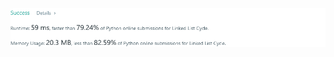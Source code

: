 ![Results of Linked List Cycle](https://github.com/ccbrantley/LeetCode/blob/main/141-LinkedListCycle/image.png)
